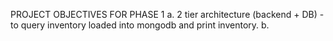PROJECT OBJECTIVES FOR PHASE 1
a. 2 tier architecture (backend + DB) - to query inventory loaded into mongodb and print inventory.
b. 
